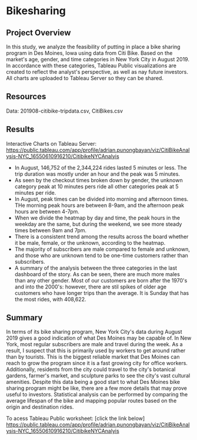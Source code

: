 # Bikesharing

## Project Overview
In this study, we analyze the feasibility of putting in place a bike sharing program in Des Moines, Iowa using data from Citi Bike. Based on the market's age, gender, and time categories in New York City in August 2019. In accordance with these categories, Tableau Public visualizations are created to reflect the analyst's perspective, as well as nay future investors. All charts are uploaded to Tableau Server so they can be shared.

## Resources
Data: 201908-citibike-tripdata.csv, CitiBikes.csv

## Results
Interactive Charts on Tableau Server: https://public.tableau.com/app/profile/adrian.punongbayan/viz/CitiBikeAnalysis-NYC_16550610916210/CitibikeNYCAnalyis

- In August, 146,752 of the 2,344,224 rides lasted 5 minutes or less. The trip duration was mostly under an hour and the peak was 5 minutes.
- As seen by the checkout times broken down by gender, the unknown category peak at 10 minutes pers ride all other categories peak at 5 minutes per ride.
- In August, peak times can be divided into morning and afternoon times. THe morning peak hours are between 8-9am, and the afternoon peak hours are between 4-7pm.
- When we divide the heatmap by day and time, the peak hours in the weekday are the same, but during the weekend, we see more steady times between 9am and 7pm.
- There is a consistent trend among the results across the board whether it be male, female, or the unknown, according to the heatmap.
- The majority of subscribers are male compared to female and unknown, and those who are unknown tend to be one-time customers rather than subscribers.
- A summary of the analysis between the three categories in the last dashboard of the story. As can be seen, there are much more males than any other gender. Most of our customers are born after the 1970's and into the 2000's: however, there are stil spikes of older age customers who have longer trips than the average. It is Sunday that has the most rides, with 408,622.

## Summary
In terms of its bike sharing program, New York City's data during August 2019 gives a good indication of what Des Moines may be capable of. In New York, most regular subscribers are male and travel during the week. As a result, I suspect that this is primarily used by workers to get around rather than by tourists. This is the biggest reliable market that Des Moines can reach to grow the program since it is a fast growing city for office workers. Additionally, residents from the city could travel to the city's botanical gardens, farmer's market, and sculpture parks to see the city's vast cultural amenities. Despite this data being a good start to what Des Moines bike sharing program might be like, there are a few more details that may prove useful to investors. Statistical analysis can be performed by comparing the average lifespan of the bike and mapping popular routes based on the origin and destination rides.

To acess Tableau Public worksheet: [click the link below] 
https://public.tableau.com/app/profile/adrian.punongbayan/viz/CitiBikeAnalysis-NYC_16550610916210/CitibikeNYCAnalyis